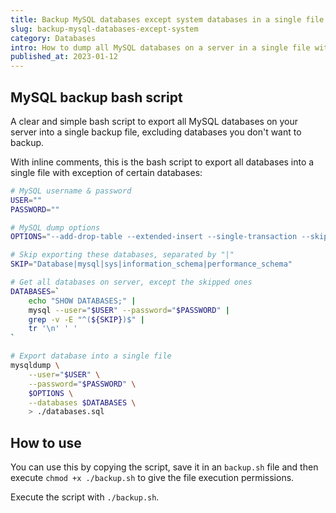 ```yaml
---
title: Backup MySQL databases except system databases in a single file
slug: backup-mysql-databases-except-system
category: Databases
intro: How to dump all MySQL databases on a server in a single file with the exception of certain (system) databases.
published_at: 2023-01-12
---
```


## MySQL backup bash script

A clear and simple bash script to export all MySQL databases on your server into a single backup file, excluding databases you don't want to backup.

With inline comments, this is the bash script to export all databases into a single file with exception of certain databases:

```bash
# MySQL username & password
USER=""
PASSWORD=""

# MySQL dump options
OPTIONS="--add-drop-table --extended-insert --single-transaction --skip-comments"

# Skip exporting these databases, separated by "|"
SKIP="Database|mysql|sys|information_schema|performance_schema"

# Get all databases on server, except the skipped ones
DATABASES=`
    echo "SHOW DATABASES;" |
    mysql --user="$USER" --password="$PASSWORD" |
    grep -v -E "^(${SKIP})$" |
    tr '\n' ' '
`

# Export database into a single file
mysqldump \
    --user="$USER" \
    --password="$PASSWORD" \
    $OPTIONS \
    --databases $DATABASES \
    > ./databases.sql
```

## How to use

You can use this by copying the script, save it in an `backup.sh` file and then execute `chmod +x ./backup.sh` to give the file execution permissions.

Execute the script with `./backup.sh`.
